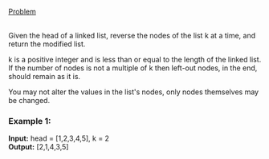 [Problem](https://leetcode.com/problems/reverse-nodes-in-k-group/?envType=study-plan-v2&envId=top-interview-150)<br/><br/>

Given the head of a linked list, reverse the nodes of the list k at a time, and return the modified list.<br/>

k is a positive integer and is less than or equal to the length of the linked list. If the number of nodes is not a multiple of k then left-out nodes, in the end, should remain as it is.<br/>

You may not alter the values in the list's nodes, only nodes themselves may be changed.<br/>


### Example 1:


**Input:** head = [1,2,3,4,5], k = 2<br/>
**Output:** [2,1,4,3,5]<br/>